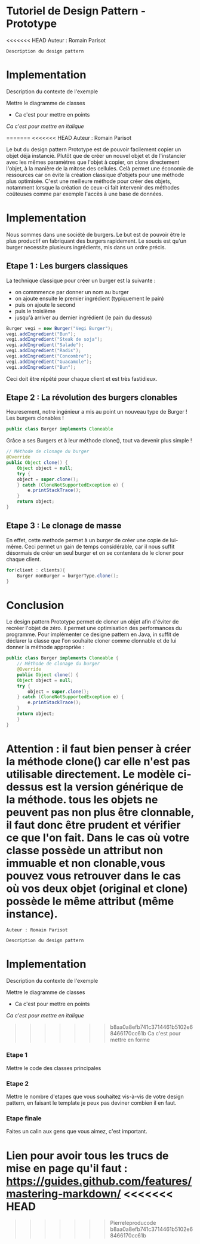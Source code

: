 # Tutoriel de Design Pattern - Prototype

<<<<<<< HEAD
    Auteur : Romain Parisot
    
    Description du design pattern

# Implementation

Description du contexte de l'exemple


Mettre le diagramme de classes

- Ca c'est pour mettre en points

*Ca c'est pour mettre en italique*

=======
<<<<<<< HEAD
Auteur : Romain Parisot
    
Le but du design pattern Prototype est de pouvoir facilement copier un objet déjà instancié. Plutôt que de créer un nouvel objet et de l'instancier avec les mêmes paramètres que l'objet à copier, on clone directement l'objet, à la manière de la mitose des cellules.
Celà permet une économie de ressources car on évite la création classique d'objets pour une méthode plus optimisée. C'est une meilleure méthode pour créer des objets, notamment lorsque la création de ceux-ci fait intervenir des méthodes coûteuses comme par exemple l'accès à une base de données.

# Implementation

Nous sommes dans une société de burgers. Le but est de pouvoir être le plus productif en fabriquant des burgers rapidement.
Le soucis est qu'un burger necessite plusieurs ingrédients, mis dans un ordre précis.

## Etape 1 : Les burgers classiques
La technique classique pour créer un burger est la suivante :
- on commmence par donner un nom au burger
- on ajoute ensuite le premier ingrédient (typiquement le pain)
- puis on ajoute le second
- puis le troisième
- jusqu'à arriver au dernier ingrédient (le pain du dessus)

```java
Burger vegi = new Burger("Vegi Burger");
vegi.addIngredient("Bun");
vegi.addIngredient("Steak de soja");
vegi.addIngredient("Salade");
vegi.addIngredient("Radis");
vegi.addIngredient("Concombre");
vegi.addIngredient("Guacamole");
vegi.addIngredient("Bun");
```

Ceci doit être répété pour chaque client et est très fastidieux.

## Etape 2 : La révolution des burgers clonables
Heuresement, notre ingénieur a mis au point un nouveau type de Burger ! Les burgers clonables !
```java
public class Burger implements Cloneable
```

Grâce a ses Burgers et à leur méthode clone(), tout va devenir plus simple !
```java
// Méthode de clonage du burger
@Override
public Object clone() {
    Object object = null;
    try {
	object = super.clone();
    } catch (CloneNotSupportedException e) {
    	e.printStackTrace();
    }
    return object;
}
```

## Etape 3 : Le clonage de masse
En effet, cette methode permet à un burger de créer une copie de lui-même. Ceci permet un gain de temps considérable, car il nous suffit désormais de créer un seul burger et on se contentera de le cloner pour chaque client.
```java
for(client : clients){
    Burger monBurger = burgerType.clone();
}
```

# Conclusion
Le design pattern Prototype permet de cloner un objet afin d'éviter de recréer l'objet de zéro. il permet une optimisation des performances du programme.
Pour implémenter ce designe pattern en Java, in suffit de déclarer la classe que l'on souhaite cloner comme clonnable et de lui donner la méthode appropriée :
```java
public class Burger implements Cloneable {
    // Méthode de clonage du burger
    @Override
    public Object clone() {
	Object object = null;
	try {
	    object = super.clone();
	} catch (CloneNotSupportedException e) {
	    e.printStackTrace();
	}
	return object;
    }
}
```

Attention : il faut bien penser à créer la méthode clone() car elle n'est pas utilisable directement. Le modèle ci-dessus est la version générique de la méthode.
tous les objets ne peuvent pas non plus être clonnable, il faut donc être prudent et vérifier ce que l'on fait. Dans le cas où votre classe possède un attribut non immuable et non clonable,vous pouvez vous retrouver dans le cas où vos deux objet (original et clone) possède le même attribut (même instance).
=======
    Auteur : Romain Parisot
    
    Description du design pattern

# Implementation

Description du contexte de l'exemple


Mettre le diagramme de classes

- Ca c'est pour mettre en points

*Ca c'est pour mettre en italique*

>>>>>>> b8aa0a8efb741c3714461b5102e68466170cc61b
> Ca c'est pour mettre en forme

### Etape 1

Mettre le code des classes principales

### Etape 2

Mettre le nombre d'etapes que vous souhaitez vis-à-vis de votre design pattern, en faisant le template je peux pas deviner combien il en faut.

### Etape finale

Faites un calin aux gens que vous aimez, c'est important.

Lien pour avoir tous les trucs de mise en page qu'il faut : https://guides.github.com/features/mastering-markdown/
<<<<<<< HEAD
=======
>>>>>>> Pierreleproducode
>>>>>>> b8aa0a8efb741c3714461b5102e68466170cc61b
